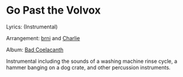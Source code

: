 # Go Past the Volvox

Lyrics: (Instrumental)

Arrangement: [brni](/brni) and [Charlie](/charlie)

Album: [Bad Coelacanth](/bad-coelacanth)

Instrumental including the sounds of a washing machine rinse cycle, a hammer banging on a dog crate, and other percussion instruments. 